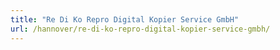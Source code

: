 ```yaml
---
title: "Re Di Ko Repro Digital Kopier Service GmbH"
url: /hannover/re-di-ko-repro-digital-kopier-service-gmbh/
---
```

